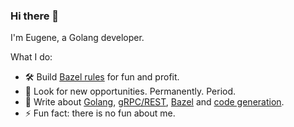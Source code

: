 ### Hi there 👋

I'm Eugene, a Golang developer.

What I do:

- 🛠️ Build [Bazel rules](https://github.com/ekhabarov?tab=repositories&q=rules_&type=&language=&sort=) for fun and profit.
- 👯 Look for new opportunities. Permanently. Period.
- 📝 Write about [Golang](https://ekhabarov.com/tags/golang?utm_source=github), [gRPC/REST](https://ekhabarov.com/tags/api?utm_source=github), [Bazel](https://ekhabarov.com/tags/bazel?utm_source=github) and [code generation](https://ekhabarov.com/tags/generators?utm_source=github).
- ⚡ Fun fact: there is no fun about me. 
